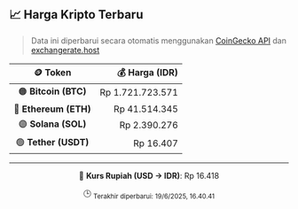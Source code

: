 

<!-- HARGA_KRIPTO -->
## 📈 Harga Kripto Terbaru

> Data ini diperbarui secara otomatis menggunakan [CoinGecko API](https://www.coingecko.com/) dan [exchangerate.host](https://exchangerate.host/)

<div align="center">

| 🪙 Token | 💰 Harga (IDR) |
|:------:|---------------:|
| 🟠 **Bitcoin (BTC)**   | Rp 1.721.723.571 |
| 🔵 **Ethereum (ETH)**  | Rp 41.514.345 |
| 🟣 **Solana (SOL)**    | Rp 2.390.276 |
| 🟢 **Tether (USDT)**   | Rp 16.407 |

---

💱 **Kurs Rupiah (USD → IDR)**: Rp 16.418

🕒 <sub>Terakhir diperbarui: 19/6/2025, 16.40.41</sub>

</div>
<!-- /HARGA_KRIPTO -->